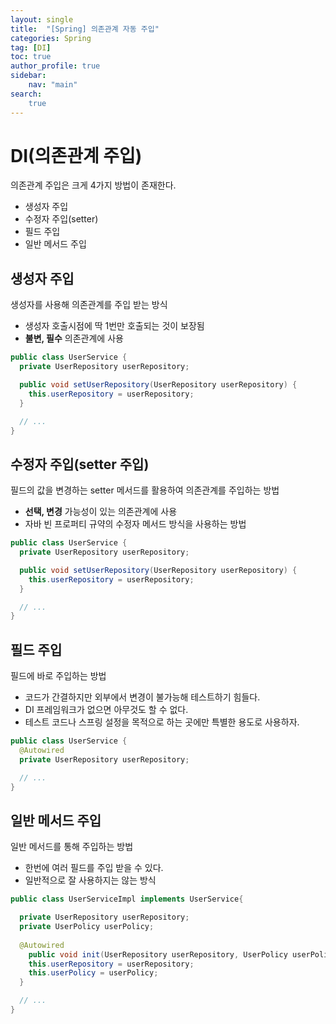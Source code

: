 ```yaml
---
layout: single
title:  "[Spring] 의존관계 자동 주입"
categories: Spring
tag: [DI]
toc: true   
author_profile: true
sidebar:
    nav: "main"
search:
    true
---
```


# DI(의존관계 주입)

의존관계 주입은 크게 4가지 방법이 존재한다.

* 생성자 주입
* 수정자 주입(setter)
* 필드 주입
* 일반 메서드 주입



## 생성자 주입

생성자를 사용해 의존관계를 주입 받는 방식

* 생성자 호출시점에 딱 1번만 호출되는 것이 보장됨
* **불변, 필수** 의존관계에 사용



```java
public class UserService {
  private UserRepository userRepository;

  public void setUserRepository(UserRepository userRepository) {
    this.userRepository = userRepository;
  }

  // ...
}
```



## 수정자 주입(setter 주입)

필드의 값을 변경하는 setter 메서드를 활용하여 의존관계를 주입하는 방법

* **선택, 변경** 가능성이 있는 의존관계에 사용
* 자바 빈 프로퍼티 규약의 수정자 메서드 방식을 사용하는 방법



```java
public class UserService {
  private UserRepository userRepository;

  public void setUserRepository(UserRepository userRepository) {
    this.userRepository = userRepository;
  }

  // ...
}
```



## 필드 주입

필드에 바로 주입하는 방법

* 코드가 간결하지만 외부에서 변경이 불가능해 테스트하기 힘들다.
* DI 프레임워크가 없으면 아무것도 할 수 없다.
* 테스트 코드나 스프링 설정을 목적으로 하는 곳에만 특별한 용도로 사용하자.



```java
public class UserService {
  @Autowired
  private UserRepository userRepository;

  // ...
}
```



## 일반 메서드 주입

일반 메서드를 통해 주입하는 방법

* 한번에 여러 필드를 주입 받을 수 있다.
* 일반적으로 잘 사용하지는 않는 방식



```java
public class UserServiceImpl implements UserService{

  private UserRepository userRepository;
  private UserPolicy userPolicy;
	
  @Autowired
	public void init(UserRepository userRepository, UserPolicy userPolicy){
    this.userRepository = userRepository;
    this.userPolicy = userPolicy;
  }

  // ...
}
```

